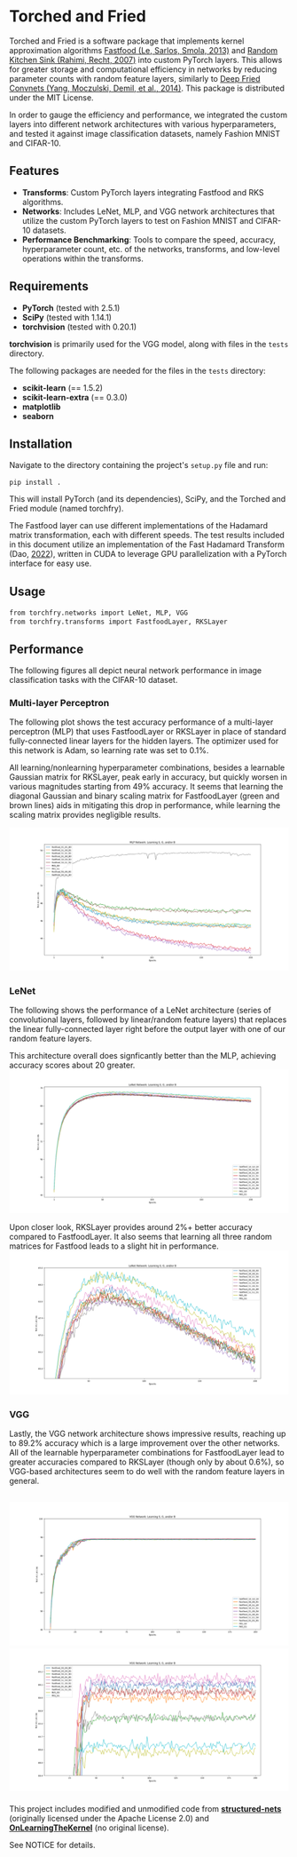 <h1>
  Torched and Fried
</h1>

Torched and Fried is a software package that implements kernel approximation algorithms [Fastfood (Le, Sarlos, Smola, 2013)](https://arxiv.org/abs/1408.3060) and [Random Kitchen Sink (Rahimi, Recht, 2007)](https://dl.acm.org/doi/10.5555/2981562.2981710) into custom PyTorch layers. This allows for greater storage and computational efficiency in networks by reducing parameter counts with random feature layers, similarly to [Deep Fried Convnets (Yang, Moczulski, Demil, et al., 2014)](https://arxiv.org/abs/1412.7149). This package is distributed under the MIT License.

In order to gauge the efficiency and performance, we integrated the custom layers into different network architectures with various hyperparameters, and tested it against image classification datasets, namely Fashion MNIST and CIFAR-10.

<h2>Features</h2>

- **Transforms**: Custom PyTorch layers integrating Fastfood and RKS algorithms.
- **Networks**: Includes LeNet, MLP, and VGG network architectures that utilize the custom PyTorch layers to test on Fashion MNIST and CIFAR-10 datasets.
- **Performance Benchmarking**: Tools to compare the speed, accuracy, hyperparameter count, etc. of the networks, transforms, and low-level operations within the transforms.

<h2>Requirements</h2>

- **PyTorch** (tested with 2.5.1) 
- **SciPy** (tested with 1.14.1)
- **torchvision** (tested with 0.20.1)

**torchvision** is primarily used for the VGG model, along with files in the `tests` directory.

The following packages are needed for the files in the `tests` directory:
- **scikit-learn** (== 1.5.2)
- **scikit-learn-extra** (== 0.3.0)
- **matplotlib**
- **seaborn**

<h2>Installation</h2>

Navigate to the directory containing the project's `setup.py` file and run:
```
pip install .
```
This will install PyTorch (and its dependencies), SciPy, and the Torched and Fried module (named torchfry). 

The Fastfood layer can use different implementations of the Hadamard matrix transformation, each with different speeds. The test results included in this document utilize an implementation of the Fast Hadamard Transform (Dao, [2022](https://github.com/Dao-AILab/fast-hadamard-transform)), written in CUDA to leverage GPU parallelization with a PyTorch interface for easy use.

<h2>Usage</h2>

```
from torchfry.networks import LeNet, MLP, VGG
from torchfry.transforms import FastfoodLayer, RKSLayer
```

<h2>Performance</h2>
The following figures all depict neural network performance in image classification tasks with the CIFAR-10 dataset.

<h3>Multi-layer Perceptron</h3>

The following plot shows the test accuracy performance of a multi-layer perceptron (MLP) that uses FastfoodLayer or RKSLayer in place of standard fully-connected linear layers for the hidden layers. The optimizer used for this network is Adam, so learning rate was set to 0.1%.

All learning/nonlearning hyperparameter combinations, besides a learnable Gaussian matrix for RKSLayer, peak early in accuracy, but quickly worsen in various magnitudes starting from 49% accuracy. It seems that learning the diagonal Gaussian and binary scaling matrix for FastfoodLayer (green and brown lines) aids in mitigating this drop in performance, while learning the scaling matrix provides negligible results.

![](./tests/plots/MLP.png) 

<h3>LeNet</h3>

The following shows the performance of a LeNet architecture (series of convolutional layers, followed by linear/random feature layers) that replaces the linear fully-connected layer right before the output layer with one of our random feature layers.

This architecture overall does signficantly better than the MLP, achieving accuracy scores about 20 greater. 
![](./tests/plots/LeNet_zoomedout.png)

Upon closer look, RKSLayer provides around 2%+ better accuracy compared to FastfoodLayer. It also seems that learning all three random matrices for Fastfood leads to a slight hit in performance.
![](./tests/plots/LeNet_zoomedin.png)

<h3>VGG</h3>

Lastly, the VGG network architecture shows impressive results, reaching up to 89.2% accuracy which is a large improvement over the other networks. All of the learnable hyperparameter combinations for FastfoodLayer lead to greater accuracies compared to RKSLayer (though only by about 0.6%), so VGG-based architectures seem to do well with the random feature layers in general.

![](./tests/plots/VGG_zoomedout.png)
![](./tests/plots/VGG_zoomedin.png)
---

This project includes modified and unmodified code from [**structured-nets**](https://github.com/HazyResearch/structured-nets) (originally licensed under the Apache License 2.0) and [**OnLearningTheKernel**](https://github.com/cs1160701/OnLearningTheKernel) (no original license).

See NOTICE for details. 